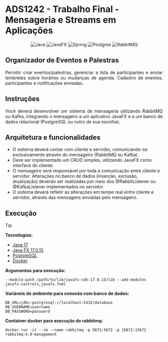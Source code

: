# ADS1242 - Trabalho Final - Mensageria e Streams em Aplicações

<div align="center">

![Java](https://img.shields.io/badge/java-%23ED8B00.svg?style=for-the-badge&logo=openjdk&logoColor=white)
![JavaFX](https://img.shields.io/badge/javafx-%23FF0000.svg?style=for-the-badge&logo=javafx&logoColor=white)
![Spring](https://img.shields.io/badge/spring-%236DB33F.svg?style=for-the-badge&logo=spring&logoColor=white)
![Postgres](https://img.shields.io/badge/postgres-%23316192.svg?style=for-the-badge&logo=postgresql&logoColor=white)
![RabbitMQ](https://img.shields.io/badge/Rabbitmq-FF6600?style=for-the-badge&logo=rabbitmq&logoColor=white)

</div>

## Organizador de Eventos e Palestras

<p align="justify"> 
Permitir criar eventos/palestras, gerenciar a lista de participantes e enviar lembretes sobre horários ou mudanças de agenda. Cadastro de eventos, participantes e notificações enviadas.
</p>

## Instruções

<p align="justify">
Você deverá desenvolver um sistema de mensageria utilizando RabbitMQ ou Kafka, integrando o mensageiro a um aplicativo JavaFX e a um banco de dados relacional (PostgreSQL ou outro de sua escolha).
</p>

## Arquitetura e funcionalidades

- O sistema deverá contar com cliente e servidor, comunicando-se exclusivamente através do mensageiro (RabbitMQ ou Kafka).
- Deve ser implementado um CRUD simples, utilizando JavaFX como interface do cliente.
- O mensageiro será responsável por toda a comunicação entre cliente e servidor.
Alterações no banco de dados (inserção, exclusão, atualização) deverão ser realizadas por meio dos @RabbitListener ou @KafkaListener implementados no servidor.
- O sistema deverá refletir as alterações em tempo real entre cliente e servidor, através das mensagens enviadas pelo mensageiro.

## Execução

> [!TIP]
>
> **Tecnologias:**
> - [Java 17](https://www.oracle.com/java/technologies/javase/jdk17-archive-downloads.html)
> - [Java FX 17.0.13](https://gluonhq.com/products/javafx/)
> - [PostgreSQL](https://www.postgresql.org/)
> - [Docker](https://www.docker.com/)
>
> **Argumentos para execução:**
> 
> ```
> --module-path /path/to/lib/javafx-sdk-17.0.13/lib --add-modules javafx.controls,javafx.fxml
> ```
> 
> **Variáveis de ambiente para conexão com banco de dados:**
>
> ```
> DB_URL=jdbc:postgresql://localhost:5432/database
> DB_USERNAME=username
> DB_PASSWORD=password
> ```
> **Container docker para execução do rabbitmq:**
>
> ```
> docker run -it --rm --name rabbitmq -p 5672:5672 -p 15672:15672 rabbitmq:4.0-management
> ```
